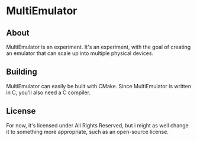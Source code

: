 # MultiEmulator
## About
MultiEmulator is an experiment. It's an experiment, with the goal of creating an emulator that can scale up into multiple physical devices.
## Building
MultiEmulator can easily be built with CMake. Since MultiEmulator is written in C, you'll also need a C compiler.
## License
For now, it's licensed under All Rights Reserved, but i might as well change it to something more appropriate, such as an open-source license.